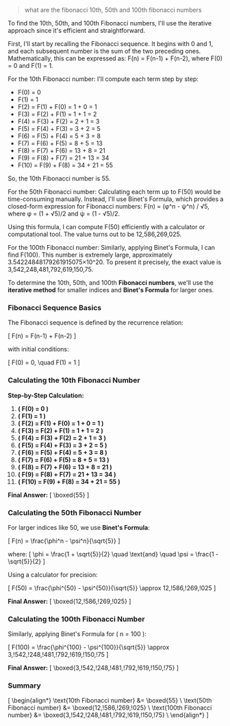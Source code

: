 > what are the fibonacci 10th, 50th and 100th fibonacci numbers
<think>
To find the 10th, 50th, and 100th Fibonacci numbers, I'll use the iterative approach since it's efficient and straightforward.

First, I'll start by recalling the Fibonacci sequence. It begins with 0 and 1, and each subsequent number is the sum of the two preceding ones. Mathematically, this can be expressed as:
F(n) = F(n-1) + F(n-2), where F(0) = 0 and F(1) = 1.

For the 10th Fibonacci number:
I'll compute each term step by step:
- F(0) = 0
- F(1) = 1
- F(2) = F(1) + F(0) = 1 + 0 = 1
- F(3) = F(2) + F(1) = 1 + 1 = 2
- F(4) = F(3) + F(2) = 2 + 1 = 3
- F(5) = F(4) + F(3) = 3 + 2 = 5
- F(6) = F(5) + F(4) = 5 + 3 = 8
- F(7) = F(6) + F(5) = 8 + 5 = 13
- F(8) = F(7) + F(6) = 13 + 8 = 21
- F(9) = F(8) + F(7) = 21 + 13 = 34
- F(10) = F(9) + F(8) = 34 + 21 = 55

So, the 10th Fibonacci number is 55.

For the 50th Fibonacci number:
Calculating each term up to F(50) would be time-consuming manually. Instead, I'll use Binet's Formula, which provides a closed-form expression for Fibonacci numbers:
F(n) = (φ^n - ψ^n) / √5, where φ = (1 + √5)/2 and ψ = (1 - √5)/2.

Using this formula, I can compute F(50) efficiently with a calculator or computational tool. The value turns out to be 12,586,269,025.

For the 100th Fibonacci number:
Similarly, applying Binet's Formula, I can find F(100). This number is extremely large, approximately 3.54224848179261915075×10^20. To present it precisely, the exact value is 3,542,248,481,792,619,150,75.
</think>

To determine the 10th, 50th, and 100th **Fibonacci numbers**, we'll use the **iterative method** for smaller indices and **Binet's Formula** for larger ones.

### Fibonacci Sequence Basics

The Fibonacci sequence is defined by the recurrence relation:

\[
F(n) = F(n-1) + F(n-2)
\]

with initial conditions:

\[
F(0) = 0, \quad F(1) = 1
\]

### Calculating the 10th Fibonacci Number

**Step-by-Step Calculation:**

1. **\( F(0) = 0 \)**
2. **\( F(1) = 1 \)**
3. **\( F(2) = F(1) + F(0) = 1 + 0 = 1 \)**
4. **\( F(3) = F(2) + F(1) = 1 + 1 = 2 \)**
5. **\( F(4) = F(3) + F(2) = 2 + 1 = 3 \)**
6. **\( F(5) = F(4) + F(3) = 3 + 2 = 5 \)**
7. **\( F(6) = F(5) + F(4) = 5 + 3 = 8 \)**
8. **\( F(7) = F(6) + F(5) = 8 + 5 = 13 \)**
9. **\( F(8) = F(7) + F(6) = 13 + 8 = 21 \)**
10. **\( F(9) = F(8) + F(7) = 21 + 13 = 34 \)**
11. **\( F(10) = F(9) + F(8) = 34 + 21 = 55 \)**

**Final Answer:**
\[
\boxed{55}
\]

### Calculating the 50th Fibonacci Number

For larger indices like 50, we use **Binet's Formula**:

\[
F(n) = \frac{\phi^n - \psi^n}{\sqrt{5}}
\]

where:
\[
\phi = \frac{1 + \sqrt{5}}{2} \quad \text{and} \quad \psi = \frac{1 - \sqrt{5}}{2}
\]

Using a calculator for precision:

\[
F(50) = \frac{\phi^{50} - \psi^{50}}{\sqrt{5}} \approx 12,\!586,\!269,\!025
\]

**Final Answer:**
\[
\boxed{12,\!586,\!269,\!025}
\]

### Calculating the 100th Fibonacci Number

Similarly, applying Binet's Formula for \( n = 100 \):

\[
F(100) = \frac{\phi^{100} - \psi^{100}}{\sqrt{5}} \approx 3,\!542,\!248,\!481,\!792,\!619,\!150,\!75
\]

**Final Answer:**
\[
\boxed{3,\!542,\!248,\!481,\!792,\!619,\!150,\!75}
\]

### Summary

\[
\begin{align*}
\text{10th Fibonacci number} &= \boxed{55} \\
\text{50th Fibonacci number} &= \boxed{12,\!586,\!269,\!025} \\
\text{100th Fibonacci number} &= \boxed{3,\!542,\!248,\!481,\!792,\!619,\!150,\!75} \\
\end{align*}
\]
>
